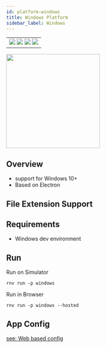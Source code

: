 ```yaml
---
id: platform-windows
title: Windows Platform
sidebar_label: Windows
---
```


<table>
  <tr>
  <td>
    <img src="https://img.shields.io/badge/Mac-n/a-lightgrey.svg" />
    <img src="https://img.shields.io/badge/Windows-yes-brightgreen.svg" />
    <img src="https://img.shields.io/badge/Linux-n/a-lightgrey.svg" />
    <img src="https://img.shields.io/badge/HostMode-yes-brightgreen.svg" />
  </td>
  </tr>
</table>

<img src="https://renative.org/img/rnv_windows.gif" height="250"/>

## Overview

-   support for Windows 10+
-   Based on Electron

## File Extension Support

<!--EXTENSION_SUPPORT_START-->


<!--EXTENSION_SUPPORT_END-->

## Requirements

-   Windows dev environment


## Run

Run on Simulator

```
rnv run -p windows
```

Run in Browser

```
rnv run -p windows --hosted
```

## App Config

[see: Web based config](api-config.md#web-props)
